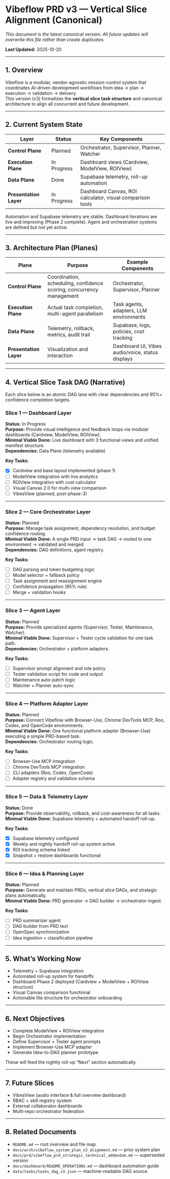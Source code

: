 # Vibeflow PRD v3 — Vertical Slice Alignment (Canonical)
_This document is the latest canonical version. All future updates will overwrite this file rather than create duplicates._

**Last Updated:** 2025-10-20

---

## 1. Overview
Vibeflow is a modular, vendor-agnostic mission-control system that coordinates AI-driven development workflows from idea → plan → execution → validation → delivery.  
This version (v3) formalizes the **vertical slice task structure** and canonical architecture to align all concurrent and future development.

---

## 2. Current System State

| Layer | Status | Key Components |
|-------|---------|----------------|
| **Control Plane** | Planned | Orchestrator, Supervisor, Planner, Watcher |
| **Execution Plane** | In Progress | Dashboard views (Cardview, ModelView, ROIView) |
| **Data Plane** | Done | Supabase telemetry, roll-up automation |
| **Presentation Layer** | In Progress | Dashboard Canvas, ROI calculator, visual comparison tools |

Automation and Supabase telemetry are stable. Dashboard iterations are live and improving (Phase 2 complete). Agent and orchestration systems are defined but not yet active.

---

## 3. Architecture Plan (Planes)

| Plane | Purpose | Example Components |
|--------|----------|-------------------|
| **Control Plane** | Coordination, scheduling, confidence scoring, concurrency management | Orchestrator, Supervisor, Planner |
| **Execution Plane** | Actual task completion, multi-agent parallelism | Task agents, adapters, LLM environments |
| **Data Plane** | Telemetry, rollback, metrics, audit trail | Supabase, logs, policies, cost tracking |
| **Presentation Layer** | Visualization and interaction | Dashboard UI, Vibes audio/voice, status displays |

---

## 4. Vertical Slice Task DAG (Narrative)

Each slice below is an atomic DAG lane with clear dependencies and 95%+ confidence completion targets.

### Slice 1 — Dashboard Layer
**Status:** In Progress  
**Purpose:** Provide visual intelligence and feedback loops via modular dashboards (Cardview, ModelView, ROIView).  
**Minimal Viable Done:** Live dashboard with 3 functional views and unified manifest structure.  
**Dependencies:** Data Plane (telemetry available)  

**Key Tasks:**
- [x] Cardview and base layout implemented (phase 1)
- [ ] ModelView integration with live analytics
- [ ] ROIView integration with cost calculator
- [ ] Visual Canvas 2.0 for multi-view comparison
- [ ] VibesView (planned, post-phase-3)

---

### Slice 2 — Core Orchestrator Layer
**Status:** Planned  
**Purpose:** Manage task assignment, dependency resolution, and budget confidence routing.  
**Minimal Viable Done:** A single PRD input → task DAG → routed to one environment → validated and merged.  
**Dependencies:** DAG definitions, agent registry.

**Key Tasks:**
- [ ] DAG parsing and token budgeting logic
- [ ] Model selector + fallback policy
- [ ] Task assignment and reassignment engine
- [ ] Confidence propagation (95% rule)
- [ ] Merge + validation hooks

---

### Slice 3 — Agent Layer
**Status:** Planned  
**Purpose:** Provide specialized agents (Supervisor, Tester, Maintenance, Watcher).  
**Minimal Viable Done:** Supervisor + Tester cycle validation for one task path.  
**Dependencies:** Orchestrator + platform adapters.  

**Key Tasks:**
- [ ] Supervisor prompt alignment and role policy
- [ ] Tester validation script for code and output
- [ ] Maintenance auto-patch logic
- [ ] Watcher + Planner auto-sync

---

### Slice 4 — Platform Adapter Layer
**Status:** Planned  
**Purpose:** Connect Vibeflow with Browser-Use, Chrome DevTools MCP, Roo, Codex, and OpenCode environments.  
**Minimal Viable Done:** One functional platform adapter (Browser-Use) executing a simple PRD-based task.  
**Dependencies:** Orchestrator routing logic.  

**Key Tasks:**
- [ ] Browser-Use MCP integration
- [ ] Chrome DevTools MCP integration
- [ ] CLI adapters (Roo, Codex, OpenCode)
- [ ] Adapter registry and validation schema

---

### Slice 5 — Data & Telemetry Layer
**Status:** Done  
**Purpose:** Provide observability, rollback, and cost-awareness for all tasks.  
**Minimal Viable Done:** Supabase telemetry + automated handoff roll-up.  

**Key Tasks:**
- [x] Supabase telemetry configured
- [x] Weekly and nightly handoff roll-up system active
- [x] ROI tracking schema linked
- [x] Snapshot + restore dashboards functional

---

### Slice 6 — Idea & Planning Layer
**Status:** Planned  
**Purpose:** Generate and maintain PRDs, vertical slice DAGs, and strategic plans automatically.  
**Minimal Viable Done:** PRD generator → DAG builder → orchestrator ingest.  

**Key Tasks:**
- [ ] PRD summarizer agent
- [ ] DAG builder from PRD text
- [ ] OpenSpec synchronization
- [ ] Idea ingestion + classification pipeline

---

## 5. What’s Working Now
- Telemetry + Supabase integration  
- Automated roll-up system for handoffs  
- Dashboard Phase 2 deployed (Cardview + ModelView + ROIView structure)  
- Visual Canvas comparison functional  
- Actionable file structure for orchestrator onboarding

---

## 6. Next Objectives
- Complete ModelView + ROIView integration  
- Begin Orchestrator implementation  
- Define Supervisor + Tester agent prompts  
- Implement Browser-Use MCP adapter  
- Generate Idea-to-DAG planner prototype

These will feed the nightly roll-up “Next” section automatically.

---

## 7. Future Slices
- VibesView (audio interface & full overview dashboard)  
- RBAC + skill registry system  
- External collaborator dashboards  
- Multi-repo orchestrator federation  

---

## 8. Related Documents
- `README.md` — root overview and file map  
- `docs/arch/vibeflow_system_plan_v2_alignment.md` — prior system plan  
- `docs/prd/vibeflow_prd_strategic_technical_addendum.md` — superseded version  
- `docs/dashboard/README_OPERATIONS.md` — dashboard automation guide  
- `data/tasks/tasks_dag_v3.json` — machine-readable DAG source
